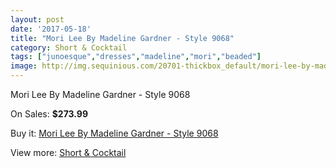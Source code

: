 ```yaml
---
layout: post
date: '2017-05-18'
title: "Mori Lee By Madeline Gardner - Style 9068"
category: Short & Cocktail
tags: ["junoesque","dresses","madeline","mori","beaded"]
image: http://img.sequinious.com/20701-thickbox_default/mori-lee-by-madeline-gardner-style-9068.jpg
---
```

Mori Lee By Madeline Gardner - Style 9068

On Sales: **$273.99**
<a href="https://www.sequinious.com/short-cocktail/9209-mori-lee-by-madeline-gardner-style-9068.html"><amp-img layout="responsive" width="600" height="600" src="//img.sequinious.com/20701-thickbox_default/mori-lee-by-madeline-gardner-style-9068.jpg" alt="Mori Lee By Madeline Gardner - Style 9068 0" /></a>

Buy it: [Mori Lee By Madeline Gardner - Style 9068](https://www.sequinious.com/short-cocktail/9209-mori-lee-by-madeline-gardner-style-9068.html "Mori Lee By Madeline Gardner - Style 9068")

View more: [Short & Cocktail](https://www.sequinious.com/9-short-cocktail "Short & Cocktail")